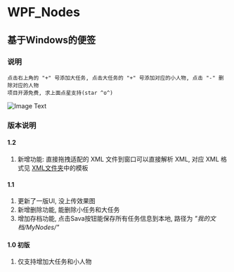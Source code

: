 # WPF_Nodes
## 基于Windows的便签
### 说明
    点击右上角的 "+" 号添加大任务, 点击大任务的 "+" 号添加对应的小人物, 点击 "-" 删除对应的人物
    项目开源免费, 求上面点星支持(star ^o^)

![Image Text](https://github.com/Xnco/WPF_Nodes/blob/master/Show/Nodes1.0.gif)

### 版本说明

#### 1.2 
1. 新增功能: 直接拖拽适配的 XML 文件到窗口可以直接解析 XML, 对应 XML 格式见 [XML文件夹](https://github.com/Xnco/WPF_Nodes/tree/master/XML)中的模板

#### 1.1 
1. 更新了一版UI, 没上传效果图<br />
2. 新增删除功能, 能删除小任务和大任务<br />
3. 增加存档功能, 点击Sava按钮能保存所有任务信息到本地, 路径为 *"我的文档/MyNodes/"*

#### 1.0 初版
1. 仅支持增加大任务和小人物
